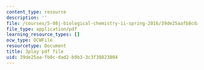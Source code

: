 ```yaml
---
content_type: resource
description: ''
file: /courses/5-08j-biological-chemistry-ii-spring-2016/39de25aafb8cdad2b9b33c3f38823804_PoFDK7Kwx1o.pdf
file_type: application/pdf
learning_resource_types: []
ocw_type: OCWFile
resourcetype: Document
title: 3play pdf file
uid: 39de25aa-fb8c-dad2-b9b3-3c3f38823804
---
```

